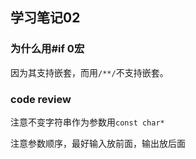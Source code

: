 ## 学习笔记02

### 为什么用#if 0宏
因为其支持嵌套，而用`/**/`不支持嵌套。

### code review
注意不变字符串作为参数用`const char*`

注意参数顺序，最好输入放前面，输出放后面
